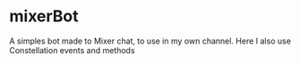 # mixerBot
A simples bot made to Mixer chat, to use in my own channel. Here I also use Constellation events and methods
